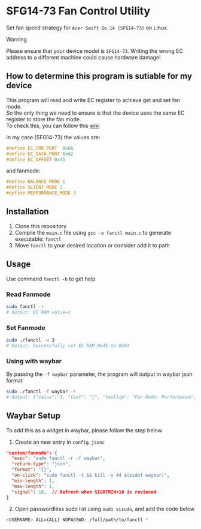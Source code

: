 # SFG14-73 Fan Control Utility

Set fan speed strategy for ``Acer Swift Go 14 (SFG14-73)`` on Linux.

> [!WARNING]  
> Please ensure that your device model is ``SFG14-73``. Writing the wrong EC address to a different machine could cause hardware damage!

## How to determine this program is sutiable for my device
This program will read and write EC register to achieve get and set fan mode. \
So the only thing we need to ensure is that the device uses the same EC register to store the fan mode. \
To check this, you can follow this [wiki](https://github.com/hirschmann/nbfc/wiki/Probe-the-EC's-registers) 

In my case (SFG14-73) the values are:
```c
#define EC_CMD_PORT  0x66
#define EC_DATA_PORT 0x62
#define EC_OFFSET 0x45
```
and fanmode:
```c
#define BALANCE_MODE 1
#define SLIENT_MODE 2
#define PERFORMANCE_MODE 3
```

## Installation 
1. Clone this repository
2. Compile the ``main.c`` file using ``gcc -o fanctl main.c`` to generate executable: ``fanctl``
3. Move ``fanctl`` to your desired location or consider add it to path

## Usage
Use command ``fanctl -h`` to get help

### Read Fanmode
```bash
sudo fanctl -r
# Output: EC RAM value=3
```

### Set Fanmode
```bash
sudo ./fanctl -w 3
# Output: Successfully set EC RAM 0x45 to 0x03
```

### Using with waybar
By passing the ``-f waybar`` parameter, the program will output in waybar json format
```bash
sudo ./fanctl -f waybar -r
# Output: {"value": 3, "text": "󰓅", "tooltip": "Fan Mode: Performance"}
```

## Waybar Setup
To add this as a widget in waybar, please follow the step below

1. Create an new entry in ``config.jsonc`` 
```json
"custom/fanmode": {
  "exec": "sudo fanctl -r -f waybar",
  "return-type": "json",
  "format": "{}",
  "on-click": "sudo fanctl -t && kill -s 44 $(pidof waybar)",
  "min-length": 1,
  "max-length": 1,
  "signal": 10,  // Refresh when SIGRTMIN+10 is revieced
}
```

2. Open passwordless sudo list using ``sudo visudo``, and add the code below  
```bash
<USERNAME> ALL=(ALL) NOPASSWD: /full/path/to/fanctl *
```